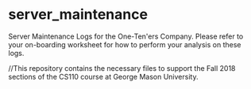 # server_maintenance
Server Maintenance Logs for the One-Ten'ers Company.
Please refer to your on-boarding worksheet for how to perform your analysis on these logs.

//This repository contains the necessary files to support the Fall 2018 sections of the CS110 course at George Mason University.
